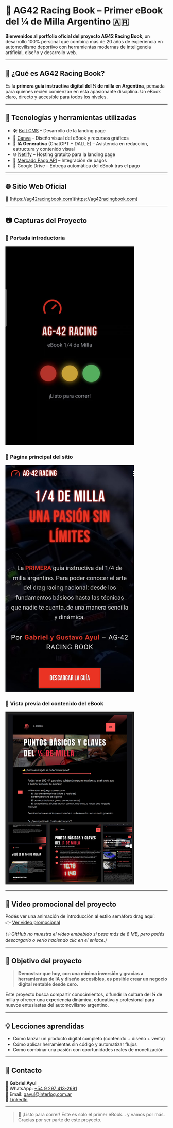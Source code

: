 # 🏁 AG42 Racing Book – Primer eBook del ¼ de Milla Argentino 🇦🇷

**Bienvenidos al portfolio oficial del proyecto AG42 Racing Book**, un desarrollo 100% personal que combina más de 20 años de experiencia en automovilismo deportivo con herramientas modernas de inteligencia artificial, diseño y desarrollo web.

---

## 📘 ¿Qué es AG42 Racing Book?

Es la **primera guía instructiva digital del ¼ de milla en Argentina**, pensada para quienes recién comienzan en esta apasionante disciplina. Un eBook claro, directo y accesible para todos los niveles.

---

## 🧰 Tecnologías y herramientas utilizadas

- 🛠️ [Bolt CMS](https://bolt.cm/) – Desarrollo de la landing page
- 🎨 [Canva](https://www.canva.com/) – Diseño visual del eBook y recursos gráficos
- 🤖 **IA Generativa** (ChatGPT + DALL·E) – Asistencia en redacción, estructura y contenido visual
- 🌐 [Netlify](https://www.netlify.com/) – Hosting gratuito para la landing page
- 🛒 [Mercado Pago API](https://www.mercadopago.com.ar/developers/es) – Integración de pagos
- 📂 Google Drive – Entrega automática del eBook tras el pago

---

## 🌐 Sitio Web Oficial

🔗 [https://ag42racingbook.com](https://ag42racingbook.com)

---

## 📷 Capturas del Proyecto

### 🚦 Portada introductoria
<img src="docs/Ag42 intro.jpg" alt="Intro" width="400"/>

### 🏁 Página principal del sitio
<img src="docs/Ag42 Pagina.jpg" alt="Landing" width="400"/>

### 📘 Vista previa del contenido del eBook
<img src="docs/Ag42 book.jpg" alt="eBook Preview" width="400"/>

---

## 🎥 Video promocional del proyecto

Podés ver una animación de introducción al estilo semáforo drag aquí:  
👉 [Ver video promocional](https://github.com/Ayulgabriel42/ag42racingbook/blob/main/docs/Video42.mp4?raw=true)

_(💡 GitHub no muestra el video embebido si pesa más de 8 MB, pero podés descargarlo o verlo haciendo clic en el enlace.)_

---

## 🎯 Objetivo del proyecto

> **Demostrar que hoy, con una mínima inversión y gracias a herramientas de IA y diseño accesibles, es posible crear un negocio digital rentable desde cero.**

Este proyecto busca compartir conocimientos, difundir la cultura del ¼ de milla y ofrecer una experiencia dinámica, educativa y profesional para nuevos entusiastas del automovilismo argentino.

---

## 💡 Lecciones aprendidas

- Cómo lanzar un producto digital completo (contenido + diseño + venta)
- Cómo aplicar herramientas sin código y automatizar flujos
- Cómo combinar una pasión con oportunidades reales de monetización

---

## 🤝 Contacto

📩 **Gabriel Ayul**  
📱 WhatsApp: [+54 9 297 413-2691](https://wa.me/5492974132691)  
📧 Email: gayul@interlog.com.ar  
🔗 [LinkedIn](https://www.linkedin.com/in/gabriel-ayul/)

---

> 🚦 ¡Listo para correr! Este es solo el primer eBook… y vamos por más. Gracias por ser parte de este proyecto.
